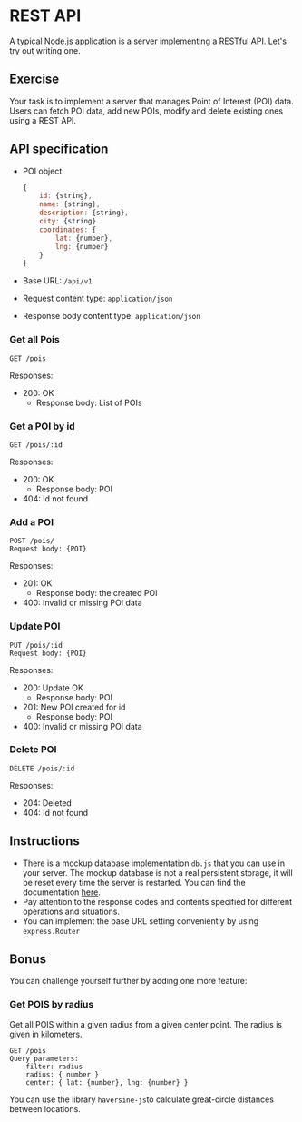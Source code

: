 # REST API

A typical Node.js application is a server implementing a RESTful API. Let's try out writing one.

## Exercise

Your task is to implement a server that manages Point of Interest (POI) data. Users can fetch POI data, add new POIs, modify and delete existing ones using a REST API. 

## API specification

- POI object:
    ```javascript
    {
        id: {string},
        name: {string},
        description: {string},
        city: {string}
        coordinates: {
            lat: {number},
            lng: {number}
        }
    }
    ```

- Base URL: `/api/v1`
- Request content type: `application/json`
- Response body content type: `application/json`

### Get all Pois
```
GET /pois
``` 
Responses:
- 200: OK
    - Response body: List of POIs

### Get a POI by id
```
GET /pois/:id
```` 
Responses:
- 200: OK
  - Response body: POI
- 404: Id not found


### Add a POI
```
POST /pois/
Request body: {POI}
```

Responses:
- 201: OK
    - Response body: the created POI
- 400: Invalid or missing POI data

### Update POI
```
PUT /pois/:id
Request body: {POI}
```
Responses:
- 200: Update OK
  - Response body: POI
- 201: New POI created for id 
  - Response body: POI
- 400: Invalid or missing POI data

### Delete POI
```
DELETE /pois/:id
```` 
Responses:
- 204: Deleted
- 404: Id not found

## Instructions

- There is a mockup database implementation `db.js` that you can use in your server. The mockup database is not a real persistent storage, it will be reset every time the server is restarted. You can find the documentation [here](docs/index.html).
- Pay attention to the response codes and contents specified for different operations and situations. 
- You can implement the base URL setting conveniently by using `express.Router`

## Bonus
You can challenge yourself further by adding one more feature:
### Get POIS by radius
Get all POIS within a given radius from a given center point. The radius is given in kilometers.
```
GET /pois
Query parameters:
    filter: radius
    radius: { number }
    center: { lat: {number}, lng: {number} }
```
You can use the library `haversine-js`to calculate great-circle distances between locations.
